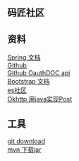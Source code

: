 ## 码匠社区
## 资料
[Spring 文档](https://spring.io/guides)
<br/>
[Github](https://github.com/codedrinker/community)
<br/>
[Github OauthDOC api](https://docs.github.com/en/developers/apps/building-oauth-apps/creating-an-oauth-app)
<br/>
[Bootstrap 文档](https://v3.bootcss.com/css/#grid)
<br/>
[es社区](https://elasticsearch.cn/explore/)
<br/>
[Okhttp 用java实现Post](https://square.github.io/okhttp/)

## 工具
[git download](https://git-scm.com/download)
<br/>
[mvn 下载jar](https://mvnrepository.com/artifact/com.squareup.okio/okio/3.0.0-alpha.5)